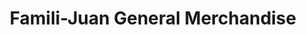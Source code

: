 ---
title: "Famili-Juan General Merchandise"
url: /manila/famili-juan-general-merchandise/
shop: Dorfladen
---